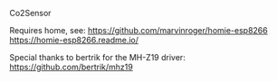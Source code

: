 Co2Sensor

Requires home, see:
https://github.com/marvinroger/homie-esp8266
https://homie-esp8266.readme.io/

Special thanks to bertrik for the MH-Z19 driver:
https://github.com/bertrik/mhz19
